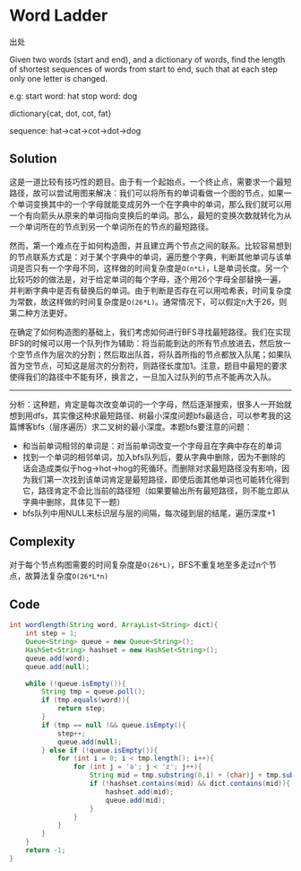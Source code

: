 # Word Ladder

出处

Given two words (start and end), and a dictionary of words, find the length of shortest sequences of words from start to end, such that at each step only one letter is changed.

e.g: start word: hat     stop word: dog

dictionary{cat, dot, cot, fat}

sequence: hat->cat->cot->dot->dog

## Solution

这是一道比较有技巧性的题目。由于有一个起始点，一个终止点，需要求一个最短路径，故可以尝试用图来解决：我们可以将所有的单词看做一个图的节点，如果一个单词变换其中的一个字母就能变成另外一个在字典中的单词，那么我们就可以用一个有向箭头从原来的单词指向变换后的单词。那么，最短的变换次数就转化为从一个单词所在的节点到另一个单词所在的节点的最短路径。

然而，第一个难点在于如何构造图，并且建立两个节点之间的联系。比较容易想到的节点联系方式是：对于某个字典中的单词，遍历整个字典，判断其他单词与该单词是否只有一个字母不同，这样做的时间复杂度是`O(n*L)`，L是单词长度。另一个比较巧妙的做法是，对于给定单词的每个字母，逐个用26个字母全部替换一遍，并判断字典中是否有替换后的单词。由于判断是否存在可以用哈希表，时间复杂度为常数，故这样做的时间复杂度是`O(26*L)`。通常情况下，可以假定n大于26，则第二种方法更好。

在确定了如何构造图的基础上，我们考虑如何进行BFS寻找最短路径。我们在实现BFS的时候可以用一个队列作为辅助：将当前能到达的所有节点放进去，然后放一个空节点作为层次的分割；然后取出队首，将队首所指的节点都放入队尾；如果队首为空节点，可知这是层次的分割符，则路径长度加1。注意，题目中最短的要求使得我们的路径中不能有环，换言之，一旦加入过队列的节点不能再次入队。

---

分析：这种题，肯定是每次改变单词的一个字母，然后逐渐搜索，很多人一开始就想到用dfs，其实像这种求最短路径、树最小深度问题bfs最适合，可以参考我的这篇博客bfs（层序遍历）求二叉树的最小深度。本题bfs要注意的问题：

+ 和当前单词相邻的单词是：对当前单词改变一个字母且在字典中存在的单词
+ 找到一个单词的相邻单词，加入bfs队列后，要从字典中删除，因为不删除的话会造成类似于hog->hot->hog的死循环。而删除对求最短路径没有影响，因为我们第一次找到该单词肯定是最短路径，即使后面其他单词也可能转化得到它，路径肯定不会比当前的路径短（如果要输出所有最短路径，则不能立即从字典中删除，具体见下一题）
+ bfs队列中用NULL来标识层与层的间隔，每次碰到层的结尾，遍历深度+1

## Complexity

对于每个节点构图需要的时间复杂度是`O(26*L)`，BFS不重复地至多走过n个节点，故算法复杂度`O(26*L*n)`

## Code
 
```java
int wordlength(String word, ArrayList<String> dict){
	int step = 1;
	Queue<String> queue = new Queue<String>();
	HashSet<String> hashset = new HashSet<String>();
	queue.add(word);
	queue.add(null);
	
	while (!queue.isEmpty()){
		String tmp = queue.poll();
		if (tmp.equals(word)){
			return step;
		}
		if (tmp == null !&& queue.isEmpty(){
			step++;
			queue.add(null);
		} else if (!queue.isEmpty()){
			for (int i = 0; i < tmp.length(); i++){
				for (int j = 'a'; j < 'z'; j++){
					String mid = tmp.substring(0,i) + (char)j + tmp.substring(i+1);
					if (!hashset.contains(mid) && dict.contains(mid)){
						hashset.add(mid);
						queue.add(mid);
					}
				}
			}
		}		
	}
	return -1;
}
```

